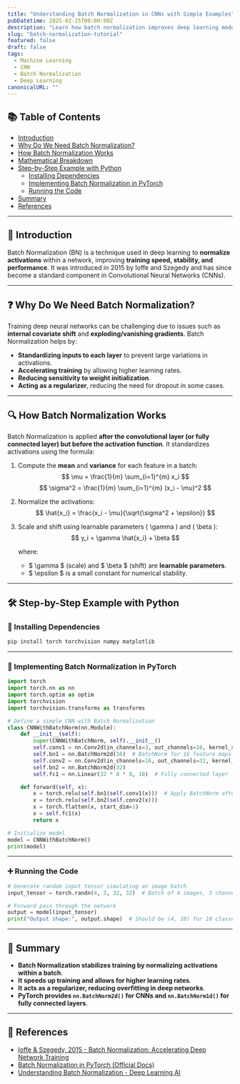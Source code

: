 ```yaml
---
title: "Understanding Batch Normalization in CNNs with Simple Examples"
pubDatetime: 2025-02-15T00:00:00Z
description: "Learn how batch normalization improves deep learning models, particularly CNNs. This guide explains the concept, benefits, and provides a PyTorch implementation."
slug: "batch-normalization-tutorial"
featured: false
draft: false
tags:
  - Machine Learning
  - CNN
  - Batch Normalization
  - Deep Learning
canonicalURL: ""
---
```


## 📚 Table of Contents

- [Introduction](#introduction)
- [Why Do We Need Batch Normalization?](#why-do-we-need-batch-normalization)
- [How Batch Normalization Works](#how-batch-normalization-works)
- [Mathematical Breakdown](#mathematical-breakdown)
- [Step-by-Step Example with Python](#step-by-step-example-with-python)
  - [Installing Dependencies](#installing-dependencies)
  - [Implementing Batch Normalization in PyTorch](#implementing-batch-normalization-in-pytorch)
  - [Running the Code](#running-the-code)
- [Summary](#summary)
- [References](#references)

---

## 🚀 Introduction

Batch Normalization (BN) is a technique used in deep learning to **normalize activations** within a network, improving **training speed, stability, and performance**. It was introduced in 2015 by Ioffe and Szegedy and has since become a standard component in Convolutional Neural Networks (CNNs).

---


## ❓ Why Do We Need Batch Normalization?

Training deep neural networks can be challenging due to issues such as **internal covariate shift** and **exploding/vanishing gradients**. Batch Normalization helps by:

- **Standardizing inputs to each layer** to prevent large variations in activations.
- **Accelerating training** by allowing higher learning rates.
- **Reducing sensitivity to weight initialization**.
- **Acting as a regularizer**, reducing the need for dropout in some cases.

---

## 🔍 How Batch Normalization Works

Batch Normalization is applied **after the convolutional layer (or fully connected layer) but before the activation function**. It standardizes activations using the formula:

1. Compute the **mean** and **variance** for each feature in a batch:
   $$
   \mu = \frac{1}{m} \sum_{i=1}^{m} x_i
   $$
   $$
   \sigma^2 = \frac{1}{m} \sum_{i=1}^{m} (x_i - \mu)^2
   $$

2. Normalize the activations:
   $$
   \hat{x_i} = \frac{x_i - \mu}{\sqrt{\sigma^2 + \epsilon}}
   $$

3. Scale and shift using learnable parameters \( \gamma \) and \( \beta \):
   $$
   y_i = \gamma \hat{x_i} + \beta
   $$

   where:
    - $ \gamma $ (scale) and $ \beta $ (shift) are **learnable parameters**.
    - $ \epsilon $ is a small constant for numerical stability.


---

## 🛠️ Step-by-Step Example with Python

### 📌 Installing Dependencies

```bash
pip install torch torchvision numpy matplotlib
```

---

### 🔧 Implementing Batch Normalization in PyTorch

```python
import torch
import torch.nn as nn
import torch.optim as optim
import torchvision
import torchvision.transforms as transforms

# Define a simple CNN with Batch Normalization
class CNNWithBatchNorm(nn.Module):
    def __init__(self):
        super(CNNWithBatchNorm, self).__init__()
        self.conv1 = nn.Conv2d(in_channels=3, out_channels=16, kernel_size=3, padding=1)
        self.bn1 = nn.BatchNorm2d(16)  # BatchNorm for 16 feature maps
        self.conv2 = nn.Conv2d(in_channels=16, out_channels=32, kernel_size=3, padding=1)
        self.bn2 = nn.BatchNorm2d(32)
        self.fc1 = nn.Linear(32 * 8 * 8, 10)  # Fully connected layer

    def forward(self, x):
        x = torch.relu(self.bn1(self.conv1(x)))  # Apply BatchNorm after conv
        x = torch.relu(self.bn2(self.conv2(x)))
        x = torch.flatten(x, start_dim=1)
        x = self.fc1(x)
        return x

# Initialize model
model = CNNWithBatchNorm()
print(model)
```

---

### ➕ Running the Code

```python
# Generate random input tensor simulating an image batch
input_tensor = torch.randn(4, 3, 32, 32)  # Batch of 4 images, 3 channels (RGB), 32x32 size

# Forward pass through the network
output = model(input_tensor)
print("Output shape:", output.shape)  # Should be (4, 10) for 10 classes
```

---

## 🎯 Summary

- **Batch Normalization stabilizes training by normalizing activations within a batch**.
- **It speeds up training and allows for higher learning rates**.
- **It acts as a regularizer, reducing overfitting in deep networks**.
- **PyTorch provides `nn.BatchNorm2d()` for CNNs and `nn.BatchNorm1d()` for fully connected layers**.

---

## 📖 References

- [Ioffe & Szegedy, 2015 - Batch Normalization: Accelerating Deep Network Training](https://arxiv.org/abs/1502.03167)
- [Batch Normalization in PyTorch (Official Docs)](https://pytorch.org/docs/stable/generated/torch.nn.BatchNorm2d.html)
- [Understanding Batch Normalization - Deep Learning AI](https://deep-learning.ai/the-batch-norm-trick/)
